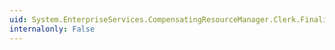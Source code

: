 ```yaml
---
uid: System.EnterpriseServices.CompensatingResourceManager.Clerk.Finalize
internalonly: False
---
```

